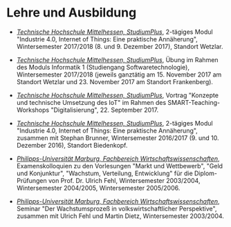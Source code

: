# Lehre und Ausbildung 

- *[Technische Hochschule Mittelhessen, StudiumPlus](http://www.studiumplus.de)*,
2-tägiges Modul "Industrie 4.0, Internet of Things: Eine praktische
Annäherung", Wintersemester 2017/2018 (8. und 9. Dezember 2017), Standort Wetzlar. 

- *[Technische Hochschule Mittelhessen, StudiumPlus](http://www.studiumplus.de)*, Übung im Rahmen des Moduls Informatik 1 (Studiengang Softwaretechnologie), Wintersemester 2017/2018 (jeweils ganztätig am 15. November 2017 am Standort Wetzlar und 23. November 2017 am Standort Frankenberg).

- *[Technische Hochschule Mittelhessen, StudiumPlus](http://www.studiumplus.de)*, Vortrag "Konzepte und technische Umsetzung des IoT" im Rahmen des SMART-Teaching-Workshops "Digitalisierung", 22. September 2017.  

-  *[Technische Hochschule Mittelhessen, StudiumPlus](http://www.studiumplus.de)*,
   2-tägiges Modul
  "Industrie 4.0, Internet of Things: Eine praktische Annäherung", zusammen mit Stephan Brunner, Wintersemester 2016/2017 (9. und 10. Dezember 2016), Standort Biedenkopf.  

- *[Philipps-Universität Marburg, Fachbereich Wirtschaftswissenschaften](http://www.uni-marburg.de/fb02)*, Examenskolloquien zu den Vorlesungen "Markt und Wettbewerb", "Geld und Konjunktur", "Wachstum, Verteilung, Entwicklung" für die Diplom-Prüfungen von Prof. Dr. Ulrich Fehl, Wintersemester 2003/2004, Wintersemester 2004/2005, Wintersemester 2005/2006.  

- *[Philipps-Universität Marburg, Fachbereich Wirtschaftswissenschaften](http://www.uni-marburg.de/fb02)*, Seminar "Der Wachstumsprozeß in volkswirtschaftlicher Perspektive", zusammen mit Ulrich Fehl und Martin Dietz, Wintersemester 2003/2004.  
